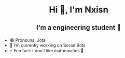 # <p align="center"> Hi 👋, I'm Nxisn  </p>

## <p align="center"> I'm a engineering student :floppy_disk: </p>


- 😄 Pronouns: Jota
- 🔭 I’m currently working on Social Bots
- ⚡ Fun fact: I don't like mathematics :see_no_evil:


<!--
**Nxisn1/Nxisn1** is a ✨ _special_ ✨ repository because its `README.md` (this file) appears on your GitHub profile.

Here are some ideas to get you started:

- 👯 I’m looking to collaborate on ...
- 🤔 I’m looking for help with ...
- 💬 Ask me about ...
- 📫 How to reach me: ...

- 🌱 I’m currently learning

-->
